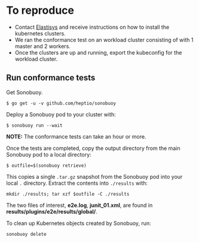 To reproduce
======================================

- Contact [Elastisys](https://compliantkubernetes.com/) and receive instructions on how to install the kubernetes clusters.
- We ran the conformance test on an workload cluster consisting of with 1 master and 2 workers.
- Once the clusters are up and running, export the kubeconfig for the workload cluster.



## Run conformance tests

Get Sonobuoy.
```
$ go get -u -v github.com/heptio/sonobuoy
```

Deploy a Sonobuoy pod to your cluster with:

```
$ sonobuoy run --wait
```

**NOTE:** The conformance tests can take an hour or more.

Once the tests are completed, copy the output directory from the main Sonobuoy pod to a local directory:

```
$ outfile=$(sonobuoy retrieve)
```

This copies a single `.tar.gz` snapshot from the Sonobuoy pod into your local
`.` directory. Extract the contents into `./results` with:

```
mkdir ./results; tar xzf $outfile -C ./results
```

The two files of interest, **e2e.log**, **junit_01.xml**, are found in **results/plugins/e2e/results/global/**. 

To clean up Kubernetes objects created by Sonobuoy, run:

```
sonobuoy delete
```
